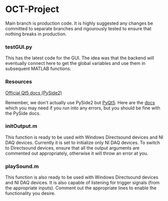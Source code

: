 # OCT-Project
Main branch is production code. It is highly suggested any changes be committed to separate branches and rigourously tested to ensure that nothing breaks in production.

### testGUI.py 
This has the latest code for the GUI. The idea was that the backend will eventually connect here to get the global variables and use them in subsequent MATLAB functions. 

### Resources 
[Official Qt5 docs (PySide2)](https://doc.qt.io/qtforpython-5/)

Remember, we don't actually use PySide2 but [PyQt5](https://www.riverbankcomputing.com/software/pyqt/). Here are the [docs](riverbankcomputing.com/static/Docs/PyQt5/) which you may need if you run into any errors, but you should be fine with the PySide docs.

### initOutput.m

This function is ready to be used with Windows Directsound devices and NI DAQ devices. Currently it is set to initialize only NI DAQ devices. To switch to Directsound devices, ensure that all the output arguments are commented out appropriately, otherwise it will throw an error at you.

### playSound.m

This function is also ready to be used with Windows Directsound devices and NI DAQ devices. It is also capable of listening for trigger signals (from the appropriate inputs). Comment out the appropriate lines to enable the functionality you desire.
